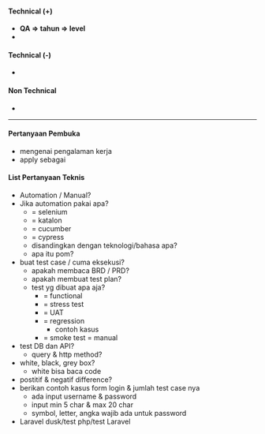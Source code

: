 #### Technical (+) 

- **QA => tahun => level**  
- 

#### Technical (-)  

- 

#### Non Technical  

- 

---

#### Pertanyaan Pembuka

- mengenai pengalaman kerja  
- apply sebagai


#### List Pertanyaan Teknis

- Automation / Manual?  
- Jika automation pakai apa?
	- = selenium
	- = katalon
	- = cucumber
	- = cypress
	- disandingkan dengan teknologi/bahasa apa?
	- apa itu pom?
- buat test case / cuma eksekusi?
	- apakah membaca BRD / PRD?
	- apakah membuat test plan?
	- test yg dibuat apa aja?
		- = functional
		- = stress test
		- = UAT
		- = regression
			- contoh kasus
		- = smoke test = manual
- test DB dan API?
	- query & http method?
- white, black, grey box?
	- white bisa baca code
- postitif & negatif difference?
- berikan contoh kasus form login & jumlah test case nya
	- ada input username & password
	- input min 5 char & max 20 char
	- symbol, letter, angka wajib ada untuk password
- Laravel dusk/test php/test Laravel